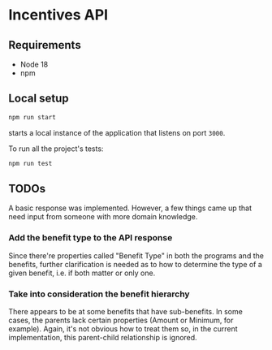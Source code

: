 # Incentives API

## Requirements

* Node 18
* npm

## Local setup
```bash 
npm run start
```
starts a local instance of the application that listens on port `3000`.

To run all the project's tests:
```bash
npm run test
```

## TODOs

A basic response was implemented. However, a few things came up that need input
from someone with more domain knowledge.

### Add the benefit type to the API response

Since there're properties called "Benefit Type" in both the programs
and the benefits, further clarification is needed as to how to determine
the type of a given benefit, i.e. if both matter or only one.

### Take into consideration the benefit hierarchy

There appears to be at some benefits that have sub-benefits. In some cases, the parents
lack certain properties (Amount or Minimum, for example). Again, it's not obvious how to treat
them so, in the current implementation, this parent-child relationship is ignored.
